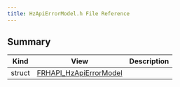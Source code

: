 ```yaml
---
title: HzApiErrorModel.h File Reference
---
```


## Summary
| Kind | View | Description |
|------|------|-------------|
|struct|[FRHAPI_HzApiErrorModel](/unreal-plugins/all/structfrhapi__hzapierrormodel/#structFRHAPI__HzApiErrorModel)||

